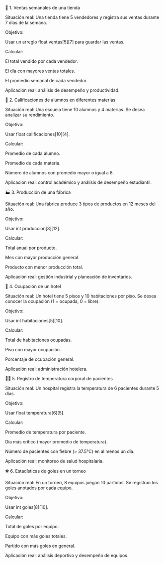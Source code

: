 🧮 1. Ventas semanales de una tienda

Situación real:
Una tienda tiene 5 vendedores y registra sus ventas durante 7 días de la semana.

Objetivo:

Usar un arreglo float ventas[5][7] para guardar las ventas.

Calcular:

El total vendido por cada vendedor.

El día con mayores ventas totales.

El promedio semanal de cada vendedor.

Aplicación real: análisis de desempeño y productividad.

🏫 2. Calificaciones de alumnos en diferentes materias

Situación real:
Una escuela tiene 10 alumnos y 4 materias. Se desea analizar su rendimiento.

Objetivo:

Usar float calificaciones[10][4].

Calcular:

Promedio de cada alumno.

Promedio de cada materia.

Número de alumnos con promedio mayor o igual a 8.

Aplicación real: control académico y análisis de desempeño estudiantil.

🏭 3. Producción de una fábrica

Situación real:
Una fábrica produce 3 tipos de productos en 12 meses del año.

Objetivo:

Usar int produccion[3][12].

Calcular:

Total anual por producto.

Mes con mayor producción general.

Producto con menor producción total.

Aplicación real: gestión industrial y planeación de inventarios.

🏨 4. Ocupación de un hotel

Situación real:
Un hotel tiene 5 pisos y 10 habitaciones por piso.
Se desea conocer la ocupación (1 = ocupada, 0 = libre).

Objetivo:

Usar int habitaciones[5][10].

Calcular:

Total de habitaciones ocupadas.

Piso con mayor ocupación.

Porcentaje de ocupación general.

Aplicación real: administración hotelera.

🧑‍⚕️ 5. Registro de temperatura corporal de pacientes

Situación real:
Un hospital registra la temperatura de 6 pacientes durante 5 días.

Objetivo:

Usar float temperatura[6][5].

Calcular:

Promedio de temperatura por paciente.

Día más crítico (mayor promedio de temperatura).

Número de pacientes con fiebre (> 37.5°C) en al menos un día.

Aplicación real: monitoreo de salud hospitalaria.

⚽ 6. Estadísticas de goles en un torneo

Situación real:
En un torneo, 8 equipos juegan 10 partidos. Se registran los goles anotados por cada equipo.

Objetivo:

Usar int goles[8][10].

Calcular:

Total de goles por equipo.

Equipo con más goles totales.

Partido con más goles en general.

Aplicación real: análisis deportivo y desempeño de equipos.
